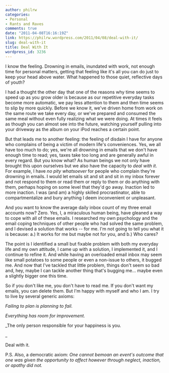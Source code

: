 ```yaml
---
author: philrw
categories:
- Personal
- Rants and Raves
comments: true
date: "2011-04-08T16:16:19Z"
link: https://philrw.wordpress.com/2011/04/08/deal-with-it/
slug: deal-with-it
title: Deal With It
wordpress_id: 3236
---
```


I know the feeling. Drowning in emails, inundated with work, not enough time for personal matters, getting that feeling like it's all you can do just to keep your head above water. What happened to those quiet, reflective days of youth?




<!--more-->




I had a thought the other day that one of the reasons why time seems to speed up as you grow older is because as our repetitive everyday tasks become more automatic, we pay less attention to them and then time seems to slip by more quickly. Before we know it, we've driven home from work on the same route we take every day, or we've prepared and consumed the same meal without even fully realizing what we were doing. At times it feels as though you can almost see into the future, watching yourself pulling into your driveway as the album on your iPod reaches a certain point.




But that leads me to another feeling: the feeling of disdain I have for anyone who complains of being a victim of modern life's conveniences. Yes, we all have too much to do; yes, we're all drowning in emails that we don't have enough time to read; yes, taxes take too long and are generally awful in every regard. But you know what? As human beings we not only have brought this upon ourselves but we also have the capacity to _deal with it_. For example, I have _no pity whatsoever_ for people who complain they're drowning in emails. I would let emails sit and sit and sit in my inbox forever and not respond to them or read them or reply to them or do anything with them, perhaps hoping on some level that they'd go away. Inaction led to more inaction. I was (and am) a highly skilled procrastinator, able to compartmentalize and bury anything I deem inconvenient or unpleasant.




And you want to know the average daily inbox count of my three email accounts now? Zero. Yes, I, a miraculous human being, have gleaned a way to cope with all of these emails. I researched my own psychology and the email coping techniques of other people who had solved the same problem, and I devised a solution that works -- for me. I'm not going to tell you what it is because: a.) It works for me but maybe not for you, and b.) Who cares?




The point is I identified a small but fixable problem with both my everyday life and my own attitude, I came up with a solution, I implemented it, and I continue to refine it. And while having an overloaded email inbox may seem like small potatoes to some people or even a non-issue to others, it bugged me. And now that I've tackled that little problem, things don't seem so bad and, hey, maybe I can tackle another thing that's bugging me... maybe even a slightly bigger one this time.




So if you don't like me, you don't have to read me. If you don't want my emails, you can delete them. But I'm happy with myself and who I am. I try to live by several generic axioms:




_Failing to plan is planning to fail._




_Everything has room for improvement._




_The only person responsible for your happiness is you.




_




Deal with it.




P.S. Also, a democratic axiom: _One cannot bemoan an event's outcome that one was given the opportunity to affect however through neglect, inaction, or apathy did not._



